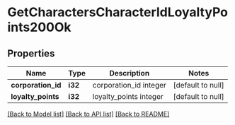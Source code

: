 # GetCharactersCharacterIdLoyaltyPoints200Ok

## Properties
Name | Type | Description | Notes
------------ | ------------- | ------------- | -------------
**corporation_id** | **i32** | corporation_id integer | [default to null]
**loyalty_points** | **i32** | loyalty_points integer | [default to null]

[[Back to Model list]](../README.md#documentation-for-models) [[Back to API list]](../README.md#documentation-for-api-endpoints) [[Back to README]](../README.md)


